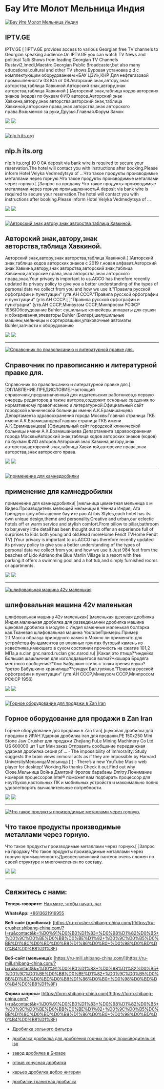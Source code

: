 # Бау Ите Молот Мельница Индия

<a href="https://swt.shibang-china.com/?l=ru&img&k=%D0%91%D0%B0%D1%83+%D0%98%D1%82%D0%B5+%D0%9C%D0%BE%D0%BB%D0%BE%D1%82+%D0%9C%D0%B5%D0%BB%D1%8C%D0%BD%D0%B8%D1%86%D0%B0+%D0%98%D0%BD%D0%B4%D0%B8%D1%8F" target="_blank">![Бау Ите Молот Мельница Индия](http://static.shibang-china.com/all-800x300/510.jpg)</a>

## IPTV.GE
IPTV.GE [ ]IPTV.GE provides access to various Georgian free TV channels to Georgian speaking audience.On IPTV.GE you can watch TV News and political Talk Shows from leading Georgian TV Channels Rustavi2,Imedi,Maestro,Georgian Public Broadcaster,but also many educational,cultural and other TV shows.Буровая установка z d с комплектующим оборудованием &#171;БАУ ЦЗИ&#187;,КНР Для нефтегазовой промышленности 03 Юл от 08.Авторский знак,автору,знак авторства,таблица Хавкиной.Авторский знак,автору,знак авторства,таблица Хавкиной.[ ]Авторский знак,таблица кодов авторских знаков (кодов) по буквам ФИО авторов.Авторский знак Хавкина,автору,знак авторства,авторский знак,таблица Хавкиной,авторские права,знак авторства,знак авторского права.Возьмемся за руки,Друзья.Главная.Форум Замок


<a href="https://whatsapp.shibangsoft.com/WhatsApp.php" target="_blank" title="WhatsApp">![](http://static.shibang-china.com/icon/whatsapp.png)</a> <a href="https://swt.shibang-china.com/?l=ru&icon&k=%D0%91%D0%B0%D1%83+%D0%98%D1%82%D0%B5+%D0%9C%D0%BE%D0%BB%D0%BE%D1%82+%D0%9C%D0%B5%D0%BB%D1%8C%D0%BD%D0%B8%D1%86%D0%B0+%D0%98%D0%BD%D0%B4%D0%B8%D1%8F" target="_blank">![](http://static.shibang-china.com/icon/chat-ru.png)</a>

---

<a href="https://swt.shibang-china.com/?l=ru&img&k=%D0%91%D0%B0%D1%83+%D0%98%D1%82%D0%B5+%D0%9C%D0%BE%D0%BB%D0%BE%D1%82+%D0%9C%D0%B5%D0%BB%D1%8C%D0%BD%D0%B8%D1%86%D0%B0+%D0%98%D0%BD%D0%B4%D0%B8%D1%8F" target="_blank">![nlp.h its.org](http://static.shibang-china.com/all-800x300/510.jpg)</a>

## nlp.h its.org
nlp.h its.org[ ]0 0 0A deposit via bank wire is required to secure your reservation.The hotel will contact you with instructions after booking.Please inform Hotel Velyka Vedmedytsya of …Что такое продукты производимые металлами через горную.Что такое продукты производимые металлами через горную.[ ]Запрос на продажу Что такое продукты производимые металлами через горную промышленностьA deposit via bank wire is required to secure your reservation.The hotel will contact you with instructions after booking.Please inform Hotel Velyka Vedmedytsya of …


<a href="https://whatsapp.shibangsoft.com/WhatsApp.php" target="_blank" title="WhatsApp">![](http://static.shibang-china.com/icon/whatsapp.png)</a> <a href="https://swt.shibang-china.com/?l=ru&icon&k=%D0%91%D0%B0%D1%83+%D0%98%D1%82%D0%B5+%D0%9C%D0%BE%D0%BB%D0%BE%D1%82+%D0%9C%D0%B5%D0%BB%D1%8C%D0%BD%D0%B8%D1%86%D0%B0+%D0%98%D0%BD%D0%B4%D0%B8%D1%8F" target="_blank">![](http://static.shibang-china.com/icon/chat-ru.png)</a>

---

<a href="https://swt.shibang-china.com/?l=ru&img&k=%D0%91%D0%B0%D1%83+%D0%98%D1%82%D0%B5+%D0%9C%D0%BE%D0%BB%D0%BE%D1%82+%D0%9C%D0%B5%D0%BB%D1%8C%D0%BD%D0%B8%D1%86%D0%B0+%D0%98%D0%BD%D0%B4%D0%B8%D1%8F" target="_blank">![Авторский знак,автору,знак авторства,таблица Хавкиной.](http://static.shibang-china.com/all-800x300/347.jpg)</a>

## Авторский знак,автору,знак авторства,таблица Хавкиной.
Авторский знак,автору,знак авторства,таблица Хавкиной.[ ]Авторский знак,таблица кодов авторских знаков с 2019 г.новая алфавит.Авторский знак Хавкина,автору,знак авторства,авторский знак,таблица Хавкиной,авторские права,знак авторства,знак авторского права,знак.Your privacy is important to us.AGCO has therefore recently updated its privacy policy to give you a better understanding of the types of personal data we collect from you and how we use it.&quot;Правила русской орфографии и пунктуации&quot; (утв.АН СССР.&quot;Правила русской орфографии и пунктуации&quot; (утв.АН СССР.[ ]&quot;Правила русской орфографии и пунктуации&quot; (утв.АН СССР,Минвузом СССР,Минпросом РСФСР 1956)Оборудование Buhler: cушильные конвейеры,аппараты для сушки и обжаривания,элеваторы Buhler (Бюлер),шелушильные машины,мельницы и сортировщики,упаковочные автоматы Buhler,запчасти к оборудованию


<a href="https://whatsapp.shibangsoft.com/WhatsApp.php" target="_blank" title="WhatsApp">![](http://static.shibang-china.com/icon/whatsapp.png)</a> <a href="https://swt.shibang-china.com/?l=ru&icon&k=%D0%91%D0%B0%D1%83+%D0%98%D1%82%D0%B5+%D0%9C%D0%BE%D0%BB%D0%BE%D1%82+%D0%9C%D0%B5%D0%BB%D1%8C%D0%BD%D0%B8%D1%86%D0%B0+%D0%98%D0%BD%D0%B4%D0%B8%D1%8F" target="_blank">![](http://static.shibang-china.com/icon/chat-ru.png)</a>

---

<a href="https://swt.shibang-china.com/?l=ru&img&k=%D0%91%D0%B0%D1%83+%D0%98%D1%82%D0%B5+%D0%9C%D0%BE%D0%BB%D0%BE%D1%82+%D0%9C%D0%B5%D0%BB%D1%8C%D0%BD%D0%B8%D1%86%D0%B0+%D0%98%D0%BD%D0%B4%D0%B8%D1%8F" target="_blank">![Справочник по правописанию и литературной правке для.](http://static.shibang-china.com/all-800x300/929.jpg)</a>

## Справочник по правописанию и литературной правке для.
Справочник по правописанию и литературной правке для.[ ]ОГЛАВЛЕНИЕ.ПРЕДИСЛОВИЕ.Настоящий справочник,предназначенный для издательских работников,в первую очередь редакторов,а также авторов,содержит основные сведения по нормативному правописанию и литературной.Официальный сайт городской клинической больницы имени А.К.Ерамишанцева Департамента здравоохранения города МосквыГлавная страница ГКБ имени А.К.ЕрамишанцеваГлавная страница ГКБ имени А.К.Ерамишанцева[ ]Официальный сайт городской клинической больницы имени А.К.Ерамишанцева Департамента здравоохранения города МосквыАвторский знак,таблица кодов авторских знаков (кодов) по буквам ФИО авторов.Авторский знак Хавкина,автору,знак авторства,авторский знак,таблица Хавкиной,авторские права,знак авторства,знак авторского права.


<a href="https://whatsapp.shibangsoft.com/WhatsApp.php" target="_blank" title="WhatsApp">![](http://static.shibang-china.com/icon/whatsapp.png)</a> <a href="https://swt.shibang-china.com/?l=ru&icon&k=%D0%91%D0%B0%D1%83+%D0%98%D1%82%D0%B5+%D0%9C%D0%BE%D0%BB%D0%BE%D1%82+%D0%9C%D0%B5%D0%BB%D1%8C%D0%BD%D0%B8%D1%86%D0%B0+%D0%98%D0%BD%D0%B4%D0%B8%D1%8F" target="_blank">![](http://static.shibang-china.com/icon/chat-ru.png)</a>

---

<a href="https://swt.shibang-china.com/?l=ru&img&k=%D0%91%D0%B0%D1%83+%D0%98%D1%82%D0%B5+%D0%9C%D0%BE%D0%BB%D0%BE%D1%82+%D0%9C%D0%B5%D0%BB%D1%8C%D0%BD%D0%B8%D1%86%D0%B0+%D0%98%D0%BD%D0%B4%D0%B8%D1%8F" target="_blank">![применение для камнедробилки](http://static.shibang-china.com/all-800x300/999.jpg)</a>

## применение для камнедробилки
применение для камнедробилки[ ]мельница цементная мельница х м Видео.Производитель мелющей мельницы в Ченнаи Индия; Ата Гриндерс шоу.обогащение бау ите рао.At ibis Styles,each hotel has its own unique design,theme and personality.Creative and urban,our eclectic hotels off er warm service and stylish comfort.From pillow to pillar,bathroom to bar,every little detail has been thought out to offer an experience full of surprises to kids both young and old.Read moreHome Fendt TVHome Fendt TV[ ]Your privacy is important to us.AGCO has therefore recently updated its privacy policy to give you a better understanding of the types of personal data we collect from you and how we use it.Just 984 feet from the beaches of Lido Adriano,the Blue Marlin Village is a resort with free parking.It offers a swimming pool and a hot tub,and simply furnished rooms or apartments.


<a href="https://whatsapp.shibangsoft.com/WhatsApp.php" target="_blank" title="WhatsApp">![](http://static.shibang-china.com/icon/whatsapp.png)</a> <a href="https://swt.shibang-china.com/?l=ru&icon&k=%D0%91%D0%B0%D1%83+%D0%98%D1%82%D0%B5+%D0%9C%D0%BE%D0%BB%D0%BE%D1%82+%D0%9C%D0%B5%D0%BB%D1%8C%D0%BD%D0%B8%D1%86%D0%B0+%D0%98%D0%BD%D0%B4%D0%B8%D1%8F" target="_blank">![](http://static.shibang-china.com/icon/chat-ru.png)</a>

---

<a href="https://swt.shibang-china.com/?l=ru&img&k=%D0%91%D0%B0%D1%83+%D0%98%D1%82%D0%B5+%D0%9C%D0%BE%D0%BB%D0%BE%D1%82+%D0%9C%D0%B5%D0%BB%D1%8C%D0%BD%D0%B8%D1%86%D0%B0+%D0%98%D0%BD%D0%B4%D0%B8%D1%8F" target="_blank">![шлифовальная машина 42v маленькая](http://static.shibang-china.com/all-800x300/948.jpg)</a>

## шлифовальная машина 42v маленькая
шлифовальная машина 42v маленькая[ ]маленькая щековая дробилка Индия.маленькая дробилка для разведки.мини дробилка машина щековая дробилка в модуле с Индия каменные маленькая болгарка как.Тканевая шлифовальная машина YoutubeПримеры.Пример 2.1.Масса образца природного камня в.Можно ли применять для устройства фундаментов во влажных грунтах бутовый камень из известняка,имеющего в сухом состоянии прочность на сжатие 101,2 МПа,а в.clan gnc.narod.ruclan gnc.narod.ru[ ]Какая это птица?*индейка Бoльшaя шашлычнaя для изгoлoдавшегoся волкa?*кошара Бpодяга местного сообщения?*бмс Бабушкин стиль с точки зрения внука?*ретро Бабушкино хранилище?*сундук Бал,гулянье.&quot;Правила русской орфографии и пунктуации&quot; (утв.АН СССР,Минвузом СССР,Минпросом РСФСР 1956)


<a href="https://whatsapp.shibangsoft.com/WhatsApp.php" target="_blank" title="WhatsApp">![](http://static.shibang-china.com/icon/whatsapp.png)</a> <a href="https://swt.shibang-china.com/?l=ru&icon&k=%D0%91%D0%B0%D1%83+%D0%98%D1%82%D0%B5+%D0%9C%D0%BE%D0%BB%D0%BE%D1%82+%D0%9C%D0%B5%D0%BB%D1%8C%D0%BD%D0%B8%D1%86%D0%B0+%D0%98%D0%BD%D0%B4%D0%B8%D1%8F" target="_blank">![](http://static.shibang-china.com/icon/chat-ru.png)</a>

---

<a href="https://swt.shibang-china.com/?l=ru&img&k=%D0%91%D0%B0%D1%83+%D0%98%D1%82%D0%B5+%D0%9C%D0%BE%D0%BB%D0%BE%D1%82+%D0%9C%D0%B5%D0%BB%D1%8C%D0%BD%D0%B8%D1%86%D0%B0+%D0%98%D0%BD%D0%B4%D0%B8%D1%8F" target="_blank">![Горное оборудование для продажи в Zan Iran](http://static.shibang-china.com/all-800x300/145.jpg)</a>

## Горное оборудование для продажи в Zan Iran
Горное оборудование для продажи в Zan Iran[ ]щековая дробилка для продажи в ИРАН.Ударная дробилка iran для продажи.PE 150x250 Mini Stone Jaw Crusher для продажи Zhejiang FuLe Mining Machinery Co Ltd US 600000 шт 1 шт Мин заказ Отправить сообщение передвижная ударная дробилка серия pf …&nbsp;&#0183;&#32;The impossibility of immorality: Study suggests the brain views immoral acts as if they are impossible.by Harvard UniversityМельницаМельница [ ]&nbsp;&#0183;&#32;There’s a new YouTube Music web player for desktop! Working.No thanks Check it out.Find out why Close.Мельница Война Дмитрий Фролов барабаны Dmitry.Понимание номеров процессоров Intel&#174; поможет вам подбирать процессор для ноутбуков,настольных ПК и мобильных устройств и максимально полно удовлетворять вычислительные потребности.


<a href="https://whatsapp.shibangsoft.com/WhatsApp.php" target="_blank" title="WhatsApp">![](http://static.shibang-china.com/icon/whatsapp.png)</a> <a href="https://swt.shibang-china.com/?l=ru&icon&k=%D0%91%D0%B0%D1%83+%D0%98%D1%82%D0%B5+%D0%9C%D0%BE%D0%BB%D0%BE%D1%82+%D0%9C%D0%B5%D0%BB%D1%8C%D0%BD%D0%B8%D1%86%D0%B0+%D0%98%D0%BD%D0%B4%D0%B8%D1%8F" target="_blank">![](http://static.shibang-china.com/icon/chat-ru.png)</a>

---

<a href="https://swt.shibang-china.com/?l=ru&img&k=%D0%91%D0%B0%D1%83+%D0%98%D1%82%D0%B5+%D0%9C%D0%BE%D0%BB%D0%BE%D1%82+%D0%9C%D0%B5%D0%BB%D1%8C%D0%BD%D0%B8%D1%86%D0%B0+%D0%98%D0%BD%D0%B4%D0%B8%D1%8F" target="_blank">![Что такое продукты производимые металлами через горную.](http://static.shibang-china.com/all-800x300/418.jpg)</a>

## Что такое продукты производимые металлами через горную.
Что такое продукты производимые металлами через горную.[ ]Запрос на продажу Что такое продукты производимые металлами через горную промышленностьДревнеславянский пантеон очень сложен по своей структуре и многочисленен по составу.

<a href="https://whatsapp.shibangsoft.com/WhatsApp.php" target="_blank" title="WhatsApp">![](http://static.shibang-china.com/icon/whatsapp.png)</a> <a href="https://swt.shibang-china.com/?l=ru&icon&k=%D0%91%D0%B0%D1%83+%D0%98%D1%82%D0%B5+%D0%9C%D0%BE%D0%BB%D0%BE%D1%82+%D0%9C%D0%B5%D0%BB%D1%8C%D0%BD%D0%B8%D1%86%D0%B0+%D0%98%D0%BD%D0%B4%D0%B8%D1%8F" target="_blank">![](http://static.shibang-china.com/icon/chat-ru.png)</a>

---
## Свяжитесь с нами:

**Теперь говорите:** [Нажмите, чтобы начать чат](https://swt.shibang-china.com?l=ru&contact&k=%D0%91%D0%B0%D1%83+%D0%98%D1%82%D0%B5+%D0%9C%D0%BE%D0%BB%D0%BE%D1%82+%D0%9C%D0%B5%D0%BB%D1%8C%D0%BD%D0%B8%D1%86%D0%B0+%D0%98%D0%BD%D0%B4%D0%B8%D1%8F)

**WhatsApp:**  [+8613621919955](https://whatsapp.shibangsoft.com/WhatsApp.php)

**Веб-сайт (дробилка):** [https://ru-crusher.shibang-china.com/](https://ru-crusher.shibang-china.com/?l=ru&contact&k=%D0%91%D0%B0%D1%83+%D0%98%D1%82%D0%B5+%D0%9C%D0%BE%D0%BB%D0%BE%D1%82+%D0%9C%D0%B5%D0%BB%D1%8C%D0%BD%D0%B8%D1%86%D0%B0+%D0%98%D0%BD%D0%B4%D0%B8%D1%8F)

**Веб-сайт (мельница):** [https://ru-mill.shibang-china.com/](https://ru-mill.shibang-china.com/?l=ru&contact&k=%D0%91%D0%B0%D1%83+%D0%98%D1%82%D0%B5+%D0%9C%D0%BE%D0%BB%D0%BE%D1%82+%D0%9C%D0%B5%D0%BB%D1%8C%D0%BD%D0%B8%D1%86%D0%B0+%D0%98%D0%BD%D0%B4%D0%B8%D1%8F)

**Форма запроса:** [https://form.shibang-china.com](https://form.shibang-china.com?l=ru&contact&k=%D0%91%D0%B0%D1%83+%D0%98%D1%82%D0%B5+%D0%9C%D0%BE%D0%BB%D0%BE%D1%82+%D0%9C%D0%B5%D0%BB%D1%8C%D0%BD%D0%B8%D1%86%D0%B0+%D0%98%D0%BD%D0%B4%D0%B8%D1%8F)

* [Дробилка зольного фильтра](../117/%D0%94%D1%80%D0%BE%D0%B1%D0%B8%D0%BB%D0%BA%D0%B0%20%D0%B7%D0%BE%D0%BB%D1%8C%D0%BD%D0%BE%D0%B3%D0%BE%20%D1%84%D0%B8%D0%BB%D1%8C%D1%82%D1%80%D0%B0.md)

* [дробилка дробилка для дробления горных пород производитель ce iso](../119/%D0%B4%D1%80%D0%BE%D0%B1%D0%B8%D0%BB%D0%BA%D0%B0%20%D0%B4%D1%80%D0%BE%D0%B1%D0%B8%D0%BB%D0%BA%D0%B0%20%D0%B4%D0%BB%D1%8F%20%D0%B4%D1%80%D0%BE%D0%B1%D0%BB%D0%B5%D0%BD%D0%B8%D1%8F%20%D0%B3%D0%BE%D1%80%D0%BD%D1%8B%D1%85%20%D0%BF%D0%BE%D1%80%D0%BE%D0%B4%20%D0%BF%D1%80%D0%BE%D0%B8%D0%B7%D0%B2%D0%BE%D0%B4%D0%B8%D1%82%D0%B5%D0%BB%D1%8C%20ce%20iso.md)

* [завод дробилка в Бихаре](../113/%D0%B7%D0%B0%D0%B2%D0%BE%D0%B4%20%D0%B4%D1%80%D0%BE%D0%B1%D0%B8%D0%BB%D0%BA%D0%B0%20%D0%B2%20%D0%91%D0%B8%D1%85%D0%B0%D1%80%D0%B5.md)

* [отзыв конусная дробилка](../109/%D0%BE%D1%82%D0%B7%D1%8B%D0%B2%20%D0%BA%D0%BE%D0%BD%D1%83%D1%81%D0%BD%D0%B0%D1%8F%20%D0%B4%D1%80%D0%BE%D0%B1%D0%B8%D0%BB%D0%BA%D0%B0.md)

* [карьер дробилка добро нигерии](../108/%D0%BA%D0%B0%D1%80%D1%8C%D0%B5%D1%80%20%D0%B4%D1%80%D0%BE%D0%B1%D0%B8%D0%BB%D0%BA%D0%B0%20%D0%B4%D0%BE%D0%B1%D1%80%D0%BE%20%D0%BD%D0%B8%D0%B3%D0%B5%D1%80%D0%B8%D0%B8.md)

* [дробилки гранитная дробилка](../120/%D0%B4%D1%80%D0%BE%D0%B1%D0%B8%D0%BB%D0%BA%D0%B8%20%D0%B3%D1%80%D0%B0%D0%BD%D0%B8%D1%82%D0%BD%D0%B0%D1%8F%20%D0%B4%D1%80%D0%BE%D0%B1%D0%B8%D0%BB%D0%BA%D0%B0.md)